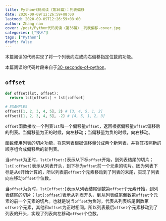 ```yaml
---
title: Python代码阅读（第36篇）：列表偏移
date: 2020-09-09T12:26:59+08:00
lastmod: 2020-09-09T12:26:59+08:00
author: Zhang nan
cover: /post/Python代码阅读（第36篇）_列表偏移-cover.jpg
categories: ["技术"]
tags: ["Python"]
draft: false
---
```


本篇阅读的代码实现了将一个列表向左或向右偏移指定位数的功能。

本篇阅读的代码片段来自于[30-seconds-of-python](https://github.com/30-seconds/30-seconds-of-python)。

<!--more-->

## `offset`

```python
def offset(lst, offset):
  return lst[offset:] + lst[:offset]

# EXAMPLES
offset([1, 2, 3, 4, 5], 2) # [3, 4, 5, 1, 2]
offset([1, 2, 3, 4, 5], -2) # [4, 5, 1, 2, 3]
```

`offset`函数接收一个列表`lst`和一个偏移量`offset`，返回根据偏移量`offset`偏移后的列表。当偏移量为正的时候，向左移动；当偏移量为负的时候，向右移动。

函数使用列表的切片功能，将原列表根据偏移量分成两个新列表，并将其按照新的顺序组合成偏移后的新列表。

当`offset`为正时，`lst[offset:]`表示从下标`offset`开始，到列表结尾的切片；`lst[:offset]`表示从列表开头，到下标为`offset`前一个元素的切片。因为列表下标是从`0`开始计算的，所以列表前`offset`个元素移动到了列表的末尾，实现了列表向左移动`offset`个位数。

当`offset`为负时，`lst[offset:]`表示从列表结尾倒数第`offset`个元素开始，到列表结尾的切片；`lst[:offset]`表示从列表开头，到从列表结尾倒数第`offset`个元素的前一个元素的切片。也就是说当`offset`为负时，代表从列表结尾倒数第`offset`个元素，其他和`offset`为正时相同。所以列表最后`offset`个元素移动到了列表的开头，实现了列表向左移动`offset`个位数。
